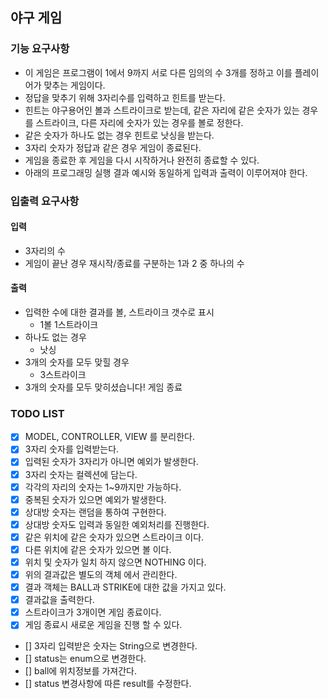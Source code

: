 ## 야구 게임
### 기능 요구사항
* 이 게임은 프로그램이 1에서 9까지 서로 다른 임의의 수 3개를 정하고 이를 플레이어가 맞추는 게임이다.
* 정답을 맞추기 위해 3자리수를 입력하고 힌트를 받는다.
* 힌트는 야구용어인 볼과 스트라이크로 받는데, 같은 자리에 같은 숫자가 있는 경우를 스트라이크, 다른 자리에 숫자가 있는 경우를 볼로 정한다.
* 같은 숫자가 하나도 없는 경우 힌트로 낫싱을 받는다.
* 3자리 숫자가 정답과 같은 경우 게임이 종료된다.
* 게임을 종료한 후 게임을 다시 시작하거나 완전히 종료할 수 있다.
* 아래의 프로그래밍 실행 결과 예시와 동일하게 입력과 출력이 이루어져야 한다.

### 입출력 요구사항
#### 입력 
* 3자리의 수
* 게임이 끝난 경우 재시작/종료를 구분하는 1과 2 중 하나의 수
#### 출력
* 입력한 수에 대한 결과를 볼, 스트라이크 갯수로 표시
  * 1볼 1스트라이크
* 하나도 없는 경우
  * 낫싱
* 3개의 숫자를 모두 맞힐 경우
  * 3스트라이크
* 3개의 숫자를 모두 맞히셨습니다! 게임 종료

### TODO LIST
- [x] MODEL, CONTROLLER, VIEW 를 분리한다.
- [x] 3자리 숫자를 입력받는다.
- [x] 입력된 숫자가 3자리가 아니면 예외가 발생한다.
- [x] 3자리 숫자는 컬렉션에 담는다.
- [x] 각각의 자리의 숫자는 1~9까지만 가능하다.
- [x] 중복된 숫자가 있으면 예외가 발생한다.
- [x] 상대방 숫자는 랜덤을 통하여 구현한다.
- [x] 상대방 숫자도 입력과 동일한 예외처리를 진행한다.
- [x] 같은 위치에 같은 숫자가 있으면 스트라이크 이다.
- [x] 다른 위치에 같은 숫자가 있으면 볼 이다.
- [x] 위치 및 숫자가 일치 하지 않으면 NOTHING 이다.
- [x] 위의 결과값은 별도의 객체 에서 관리한다.
- [x] 결과 객체는 BALL과 STRIKE에 대한 값을 가지고 있다.
- [x] 결과값을 출력한다.
- [x] 스트라이크가 3개이면 게임 종료이다.
- [x] 게임 종료시 새로운 게임을 진행 할 수 있다.
- [] 3자리 입력받은 숫자는 String으로 변경한다.
- [] status는 enum으로 변경한다.
- [] ball에 위치정보를 가져간다.
- [] status 변경사항에 따른 result를 수정한다.